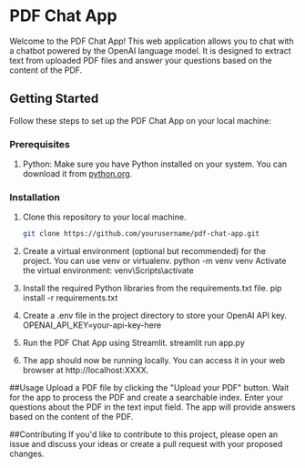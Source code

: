 # PDF Chat App

Welcome to the PDF Chat App! This web application allows you to chat with a chatbot powered by the OpenAI language model. It is designed to extract text from uploaded PDF files and answer your questions based on the content of the PDF.

## Getting Started

Follow these steps to set up the PDF Chat App on your local machine:

### Prerequisites

1. Python: Make sure you have Python installed on your system. You can download it from [python.org](https://www.python.org/downloads/).

### Installation

1. Clone this repository to your local machine.

   ```bash
   git clone https://github.com/yourusername/pdf-chat-app.git

2. Create a virtual environment (optional but recommended) for the project. You can use venv or virtualenv.
   python -m venv venv
Activate the virtual environment:
   venv\Scripts\activate
   
3. Install the required Python libraries from the requirements.txt file.
   pip install -r requirements.txt
   
4. Create a .env file in the project directory to store your OpenAI API key.
   OPENAI_API_KEY=your-api-key-here
   
5. Run the PDF Chat App using Streamlit.
   streamlit run app.py
6. The app should now be running locally. You can access it in your web browser at http://localhost:XXXX.

##Usage
Upload a PDF file by clicking the "Upload your PDF" button.
Wait for the app to process the PDF and create a searchable index.
Enter your questions about the PDF in the text input field.
The app will provide answers based on the content of the PDF.

##Contributing
If you'd like to contribute to this project, please open an issue and discuss your ideas or create a pull request with your proposed changes.

 
